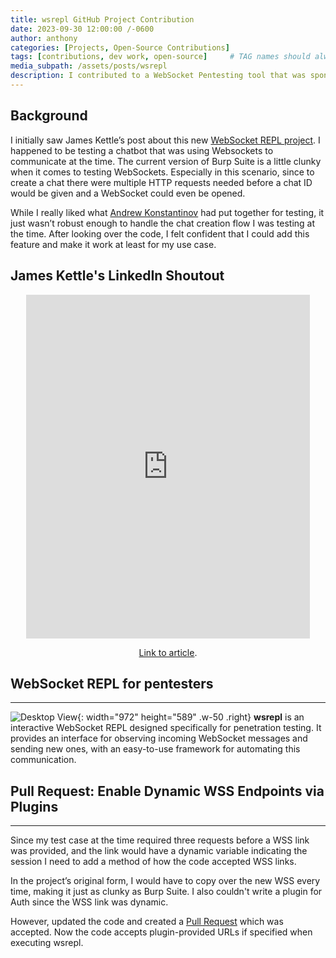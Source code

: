 ```yaml
---
title: wsrepl GitHub Project Contribution
date: 2023-09-30 12:00:00 /-0600
author: anthony   
categories: [Projects, Open-Source Contributions]
tags: [contributions, dev work, open-source]     # TAG names should always be lowercase
media_subpath: /assets/posts/wsrepl
description: I contributed to a WebSocket Pentesting tool that was sponsored by Doyensec on GitHub.
---
```


## Background
I initially saw James Kettle’s post about this new [WebSocket REPL project](https://github.com/doyensec/wsrepl). I happened to be testing a chatbot that was using Websockets to communicate at the time. The current version of Burp Suite is a little clunky when it comes to testing WebSockets. Especially in this scenario, since to create a chat there were multiple HTTP requests needed before a chat ID would be given and a WebSocket could even be opened. 

While I really liked what [Andrew Konstantinov](https://github.com/execveat) had put together for testing, it just wasn’t robust enough to handle the chat creation flow I was testing at the time. After looking over the code, I felt confident that I could add this feature and make it work at least for my use case. 

## James Kettle's LinkedIn Shoutout
<div style="text-align: center;">
  <iframe allowfullscreen="" src="https://www.linkedin.com/embed/feed/update/urn:li:share:7087097423633817602?wmode=opaque" width="90%" data-embed="true" frameborder="0" title="Embedded post" height="550"></iframe>
  <p>
    <a href="https://www.linkedin.com/feed/update/urn:li:share:7087097423633817602">Link to article</a>.
  </p>
</div>


## WebSocket REPL for pentesters
-------------------------------
![Desktop View](Doyensec_Logo_2019_10_15-02_bisGray.png){: width="972" height="589" .w-50 .right}
**wsrepl** is an interactive WebSocket REPL designed specifically for penetration testing. It provides an interface for observing incoming WebSocket messages and sending new ones, with an easy-to-use framework for automating this communication.

## Pull Request: Enable Dynamic WSS Endpoints via Plugins
--------------------------------------------------------
Since my test case at the time required three requests before a WSS link was provided, and the link would have a dynamic variable indicating the session I need to add a method of how the code accepted WSS links. 

In the project’s original form, I would have to copy over the new WSS every time, making it just as clunky as Burp Suite. I also couldn't write a plugin for Auth since the WSS link was dynamic. 

However, updated the code and created a [Pull Request](https://github.com/doyensec/wsrepl/pull/3#issue-1826429768) which was accepted. Now the code accepts plugin-provided URLs if specified when executing wsrepl.
